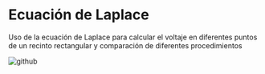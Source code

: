 # Ecuación de Laplace
Uso de la ecuación de Laplace para calcular el voltaje en diferentes puntos de un recinto rectangular y comparación de diferentes procedimientos

![github](https://github.com/ajulissa/Ecuaci-n-de-Laplace/blob/main/demo_EcLaplace.gif)
